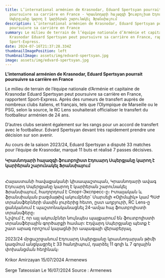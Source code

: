 ```yaml
---
title: L’international arménien de Krasnodar, Eduard Spertsyan pourrait
  poursuivre sa carrière en France - Կրասնոդարի հայազգի ֆուտբոլիստ Էդուարդ
  Սպերցյանը կարող է կարիերան շարունակել Ֆրանսիայում
description: L’international arménien de Krasnodar, Eduard Spertsyan pourrait
  poursuivre sa carrière en France
summary: Le milieu de terrain de l’équipe nationale d’Arménie et capitaine de
  Krasnodar Eduard Spertsyan peut poursuivre sa carrière en France, rapportent
  Sport-Express.
date: 2024-07-16T21:37:28.334Z
thumbnailImagePosition: left
thumbnailImage: assets/img/edvard-spertsyan.jpg
image: assets/img/edvard-spertsyan.jpg
---
```

**L’international arménien de Krasnodar, Eduard Spertsyan pourrait poursuivre sa carrière en France**





Le milieu de terrain de l’équipe nationale d’Arménie et capitaine de Krasnodar Eduard Spertsyan peut poursuivre sa carrière en France, rapportent Sport-Express. Après des rumeurs de transfert auprès de nombreux clubs italiens, et français, tels que l’Olympique de Marseille ou le PSG, selon la source, le RC Lens souhaiterait officialiser le transfert du footballeur arménien de 24 ans.

D’autres clubs seraient également sur les rangs pour un accord de transfert avec le footballeur. Edvard Spertsyan devant très rapidement prendre une décision sur son avenir.



Au cours de la saison 2023/24, Eduard Spertsyan a disputé 33 matches pour l’équipe de Krasnodar, marqué 11 buts et réalisé 7 passes décisives.\
\
**Կրասնոդարի հայազգի ֆուտբոլիստ Էդուարդ Սպերցյանը կարող է կարիերան շարունակել Ֆրանսիայում**\
\
\
Հայաստանի հավաքականի կիսապաշտպան, Կրասնոդարի ավագ Էդուարդ Սպերցյանը կարող է կարիերան շարունակել Ֆրանսիայում, հաղորդում է Спорт-Экспресс-ը։ Իտալական և ֆրանսիական բազմաթիվ ակումբներ՝ Մարսելի «Օլիմպիկ» կամ ՊՍԺ տրանսֆերների մասին լուրերից հետո, ըստ աղբյուրի, RC Lens-ը ցանկանում է պաշտոնականացնել 24-ամյա հայ ֆուտբոլիստի տրանսֆերը։\
Նշվում է, որ այլ ակումբներ նույնպես պայքարում են ֆուտբոլիստի տրանսֆերային գործարքի համար: Էդվարդ Սպերցյանը պետք է շատ արագ որոշում կայացնի իր ապագայի վերաբերյալ.\
\
2023/24 մրցաշրջանում Էդուարդ Սպերցյանը կրասնոդարյան թիմի կազմում անցկացրել է 33 հանդիպում, դարձել 11 գոլի և 7 գոլային փոխանցման հեղինակ։\
\
Krikor Amirzayan 15/07/2024 Armenews\
\
Serge Tateossian Le 16/07/2024 Source : Armenews